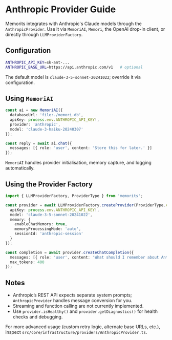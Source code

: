 # Anthropic Provider Guide

Memorits integrates with Anthropic's Claude models through the `AnthropicProvider`. Use it via `MemoriAI`, `Memori`, the OpenAI drop-in client, or directly through `LLMProviderFactory`.

## Configuration

```bash
ANTHROPIC_API_KEY=sk-ant-...
ANTHROPIC_BASE_URL=https://api.anthropic.com/v1   # optional
```

The default model is `claude-3-5-sonnet-20241022`; override it via configuration.

## Using `MemoriAI`

```typescript
const ai = new MemoriAI({
  databaseUrl: 'file:./memori.db',
  apiKey: process.env.ANTHROPIC_API_KEY!,
  provider: 'anthropic',
  model: 'claude-3-haiku-20240307'
});

const reply = await ai.chat({
  messages: [{ role: 'user', content: 'Store this for later.' }]
});
```

`MemoriAI` handles provider initialisation, memory capture, and logging automatically.

## Using the Provider Factory

```typescript
import { LLMProviderFactory, ProviderType } from 'memorits';

const provider = await LLMProviderFactory.createProvider(ProviderType.ANTHROPIC, {
  apiKey: process.env.ANTHROPIC_API_KEY!,
  model: 'claude-3-5-sonnet-20241022',
  memory: {
    enableChatMemory: true,
    memoryProcessingMode: 'auto',
    sessionId: 'anthropic-session'
  }
});

const completion = await provider.createChatCompletion({
  messages: [{ role: 'user', content: 'What should I remember about Anthropic?' }],
  max_tokens: 400
});
```

## Notes

- Anthropic’s REST API expects separate system prompts; `AnthropicProvider` handles message conversion for you.
- Streaming and function calling are not currently implemented.
- Use `provider.isHealthy()` and `provider.getDiagnostics()` for health checks and debugging.

For more advanced usage (custom retry logic, alternate base URLs, etc.), inspect `src/core/infrastructure/providers/AnthropicProvider.ts`.
